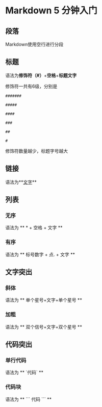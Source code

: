 # Markdown 5 分钟入门

## 段落

Markdown使用空行进行分段

## 标题

语法为**修饰符（#）**+**空格**+**标题文字**

修饰符一共有6级，分别是

```
#######

#####

####

###

##

#
```

修饰符数量越少，标题字号越大

## 链接

语法为**[文字](链接)**

## 列表

### 无序

语法为 ** * + 空格 + 文字 **

### 有序

语法为 **  标号数字 + 点. + 文字 **

## 文字突出

### 斜体

语法为 ** 单个星号+文字+单个星号 **

### 加粗

语法为 ** 双个信号+文字+双个星号 **

## 代码突出

### 单行代码

语法为 ** \`代码\` **

### 代码块

语法为 ** \`\`\` 代码 \`\`\` **


